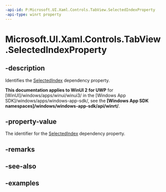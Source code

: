 ```yaml
---
-api-id: P:Microsoft.UI.Xaml.Controls.TabView.SelectedIndexProperty
-api-type: winrt property
---
```


# Microsoft.UI.Xaml.Controls.TabView.SelectedIndexProperty

<!--
public static Windows.UI.Xaml.DependencyProperty SelectedIndexProperty { get; }
-->

## -description

Identifies the [SelectedIndex](tabview_selectedindex.md) dependency property.

**This documentation applies to WinUI 2 for UWP** for [WinUI]/windows/apps/winui/winui3/ in the [Windows App SDK]/windows/apps/windows-app-sdk/, see the **[Windows App SDK namespaces]/windows/windows-app-sdk/api/winrt/**.

## -property-value

The identifier for the [SelectedIndex](tabview_selectedindex.md) dependency property.

## -remarks

## -see-also

## -examples

